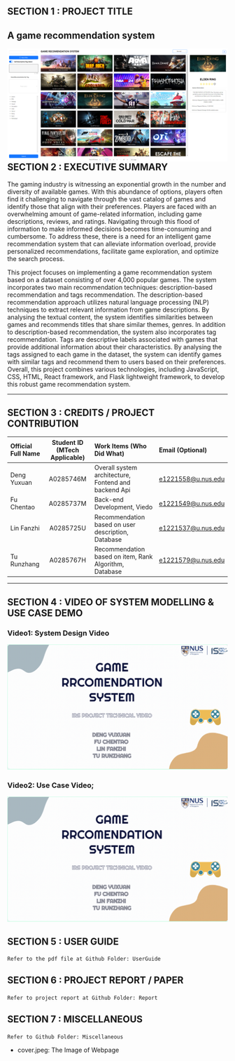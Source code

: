 ## SECTION 1 : PROJECT TITLE
## A game recommendation system


<img src="Miscellaneous/cover.png"
     style="float: left; margin-right: 0px;" />

---

## SECTION 2 : EXECUTIVE SUMMARY
The gaming industry is witnessing an exponential growth in the number and diversity of available games. With this abundance of options, players often find it challenging to navigate through the vast catalog of games and identify those that align with their preferences. Players are faced with an overwhelming amount of game-related information, including game descriptions, reviews, and ratings. Navigating through this flood of information to make informed decisions becomes time-consuming and cumbersome. To address these, there is a need for an intelligent game recommendation system that can alleviate information overload, provide personalized recommendations, facilitate game exploration, and optimize the search process.

This project focuses on implementing a game recommendation system based on a dataset consisting of over 4,000 popular games. The system incorporates two main recommendation techniques: description-based recommendation and tags recommendation. The description-based recommendation approach utilizes natural language processing (NLP) techniques to extract relevant information from game descriptions. By analysing the textual content, the system identifies similarities between games and recommends titles that share similar themes, genres. In addition to description-based recommendation, the system also incorporates tag recommendation. Tags are descriptive labels associated with games that provide additional information about their characteristics. By analysing the tags assigned to each game in the dataset, the system can identify games with similar tags and recommend them to users based on their preferences. Overall, this project combines various technologies, including JavaScript, CSS, HTML, React framework, and Flask lightweight framework, to develop this robust game recommendation system.

---

## SECTION 3 : CREDITS / PROJECT CONTRIBUTION

| Official Full Name  | Student ID (MTech Applicable)  | Work Items (Who Did What) | Email (Optional) |
| :------------ |:---------------:| :-----| :-----|
| Deng Yuxuan | A0285746M | Overall system architecture, Fontend and backend Api| e1221558@u.nus.edu |
| Fu Chentao | A0285737M | Back-end Development, Viedo| e1221549@u.nus.edu |
| Lin Fanzhi | A0285725U | Recommendation based on user description, Database| e1221537@u.nus.edu |
| Tu Runzhang | A0285767H | Recommendation based on item, Rank Algorithm, Database| e1221579@u.nus.edu |

---

## SECTION 4 : VIDEO OF SYSTEM MODELLING & USE CASE DEMO
### Video1: System Design Video
[![Movie Recommendation System](Miscellaneous/video1.png)](https://youtu.be/pxEYmFFq3vI)
### Video2: Use Case Video;
[![Movie Recommendation System](Miscellaneous/video1.png)](https://youtu.be/pxEYmFFq3vI)

## SECTION 5 : USER GUIDE

`Refer to the pdf file at Github Folder: UserGuide`

## SECTION 6 : PROJECT REPORT / PAPER

`Refer to project report at Github Folder: Report`

## SECTION 7 : MISCELLANEOUS

`Refer to Github Folder: Miscellaneous`
- cover.jpeg: The Image of Webpage

